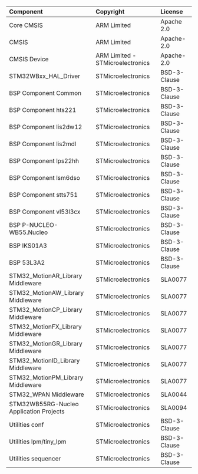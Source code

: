 | Component                                			| Copyright            | License   |
|:---------                                			|:-------              |:----------|
| Core CMSIS                               			| ARM Limited          | Apache 2.0 |
| CMSIS                                    			| ARM Limited          | Apache-2.0 |
| CMSIS Device                             			| ARM Limited - STMicroelectronics   | Apache-2.0 |
| STM32WBxx_HAL_Driver								| STMicroelectronics   | BSD-3-Clause |
| BSP Component Common								| STMicroelectronics   | BSD-3-Clause |
| BSP Component hts221								| STMicroelectronics   | BSD-3-Clause |
| BSP Component lis2dw12							| STMicroelectronics   | BSD-3-Clause |
| BSP Component lis2mdl								| STMicroelectronics   | BSD-3-Clause |
| BSP Component lps22hh								| STMicroelectronics   | BSD-3-Clause |
| BSP Component lsm6dso								| STMicroelectronics   | BSD-3-Clause |
| BSP Component stts751								| STMicroelectronics   | BSD-3-Clause |
| BSP Component vl53l3cx							| STMicroelectronics   | BSD-3-Clause |
| BSP P-NUCLEO-WB55.Nucleo							| STMicroelectronics   | BSD-3-Clause |
| BSP IKS01A3										| STMicroelectronics   | BSD-3-Clause |
| BSP 53L3A2                             			| STMicroelectronics   | BSD-3-Clause |
| STM32_MotionAR_Library Middleware					| STMicroelectronics   | SLA0077 |
| STM32_MotionAW_Library Middleware					| STMicroelectronics   | SLA0077 |
| STM32_MotionCP_Library Middleware					| STMicroelectronics   | SLA0077 |
| STM32_MotionFX_Library Middleware					| STMicroelectronics   | SLA0077 |
| STM32_MotionGR_Library Middleware					| STMicroelectronics   | SLA0077 |
| STM32_MotionID_Library Middleware					| STMicroelectronics   | SLA0077 |
| STM32_MotionPM_Library Middleware					| STMicroelectronics   | SLA0077 |
| STM32_WPAN Middleware								| STMicroelectronics   | SLA0044 |
| STM32WB55RG-Nucleo Application Projects			| STMicroelectronics   | SLA0094 |
| Utilities conf									| STMicroelectronics   | BSD-3-Clause |
| Utilities lpm/tiny_lpm							| STMicroelectronics   | BSD-3-Clause |
| Utilities sequencer								| STMicroelectronics   | BSD-3-Clause |

